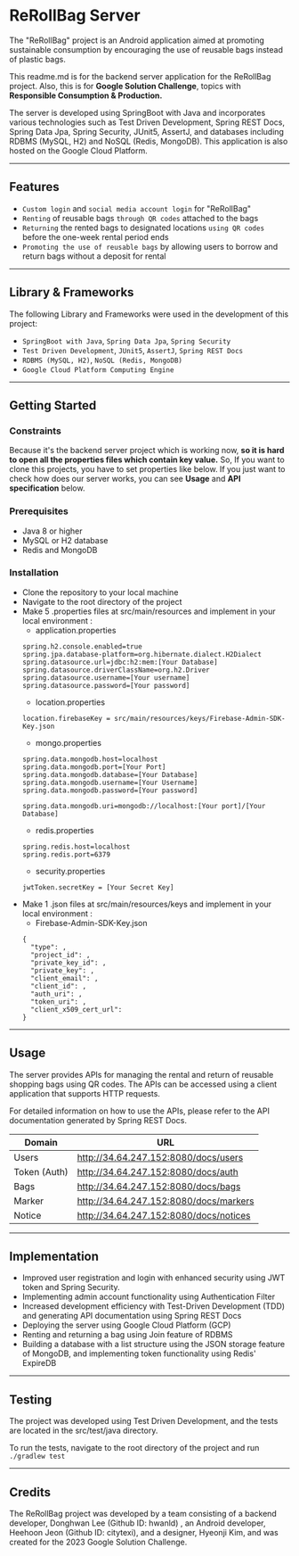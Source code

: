 # ReRollBag Server

The "ReRollBag" project is an Android application aimed at promoting sustainable consumption by encouraging the use of
reusable bags instead of plastic bags.

This readme.md is for the backend server application for the ReRollBag project. Also, this is for **Google Solution
Challenge**, topics with **Responsible Consumption & Production.**

The server is developed using SpringBoot with Java and incorporates various technologies such as Test Driven
Development, Spring REST Docs, Spring Data Jpa, Spring Security, JUnit5, AssertJ, and databases including RDBMS (MySQL,
H2) and NoSQL (Redis, MongoDB). This application is also hosted on the Google Cloud Platform.

---

## Features

* `Custom login` and `social media account login` for "ReRollBag"
* `Renting` of reusable bags `through QR codes` attached to the bags
* `Returning` the rented bags to designated locations `using QR codes` before the one-week rental period ends
* `Promoting the use of reusable bags` by allowing users to borrow and return bags without a deposit for rental

---

## Library & Frameworks

The following Library and Frameworks were used in the development of this project:

* `SpringBoot with Java`, `Spring Data Jpa`, `Spring Security`
* `Test Driven Development`, `JUnit5`, `AssertJ`, `Spring REST Docs`
* `RDBMS (MySQL, H2)`, `NoSQL (Redis, MongoDB)`
* `Google Cloud Platform Computing Engine`

---

## Getting Started

### Constraints

Because it's the backend server project which is working now, **so it is hard to open all the properties files which
contain key value.** So, If you want to clone this projects, you have to set properties like below. If you just want to
check how does our server works, you can see **Usage** and **API specification** below.

### Prerequisites

* Java 8 or higher
* MySQL or H2 database
* Redis and MongoDB

### Installation

* Clone the repository to your local machine
* Navigate to the root directory of the project
* Make 5 .properties files at src/main/resources and implement in your local environment :
    * application.properties
  ```
  spring.h2.console.enabled=true
  spring.jpa.database-platform=org.hibernate.dialect.H2Dialect
  spring.datasource.url=jdbc:h2:mem:[Your Database]
  spring.datasource.driverClassName=org.h2.Driver
  spring.datasource.username=[Your username]
  spring.datasource.password=[Your password]
  ```
    * location.properties
  ```
  location.firebaseKey = src/main/resources/keys/Firebase-Admin-SDK-Key.json
  ```
    * mongo.properties
  ```
  spring.data.mongodb.host=localhost
  spring.data.mongodb.port=[Your Port]
  spring.data.mongodb.database=[Your Database]
  spring.data.mongodb.username=[Your Username]
  spring.data.mongodb.password=[Your password]

  spring.data.mongodb.uri=mongodb://localhost:[Your port]/[Your Database]
  ```
    * redis.properties
  ```
  spring.redis.host=localhost
  spring.redis.port=6379
  ```
    * security.properties
  ```
  jwtToken.secretKey = [Your Secret Key]
  ```
* Make 1 .json files at src/main/resources/keys and implement in your local environment :
    * Firebase-Admin-SDK-Key.json
  ```
  {
    "type": ,
    "project_id": ,
    "private_key_id": ,
    "private_key": ,
    "client_email": ,
    "client_id": ,
    "auth_uri": ,
    "token_uri": ,
    "client_x509_cert_url": 
  }
  ```

---

## Usage

The server provides APIs for managing the rental and return of reusable shopping bags using QR codes. The APIs can be
accessed using a client application that supports HTTP requests.

For detailed information on how to use the APIs, please refer to the API documentation generated by Spring REST Docs.

| Domain       | URL                                    |
|--------------|----------------------------------------|
| Users        | http://34.64.247.152:8080/docs/users   |
| Token (Auth) | http://34.64.247.152:8080/docs/auth    |
| Bags         | http://34.64.247.152:8080/docs/bags    |
|Marker| http://34.64.247.152:8080/docs/markers |
|Notice| http://34.64.247.152:8080/docs/notices |

---

## Implementation

* Improved user registration and login with enhanced security using JWT token and Spring Security.
* Implementing admin account functionality using Authentication Filter
* Increased development efficiency with Test-Driven Development (TDD) and generating API documentation using Spring REST
  Docs
* Deploying the server using Google Cloud Platform (GCP)
* Renting and returning a bag using Join feature of RDBMS
* Building a database with a list structure using the JSON storage feature of MongoDB, and implementing token
  functionality using Redis' ExpireDB

---

## Testing

The project was developed using Test Driven Development, and the tests are located in the src/test/java directory.

To run the tests, navigate to the root directory of the project and run `./gradlew test`

---

## Credits

The ReRollBag project was developed by a team consisting of a backend developer, Donghwan Lee (Github ID: hwanld) , an
Android developer, Heehoon Jeon (Github ID: citytexi), and a designer, Hyeonji Kim, and was created for the 2023 Google
Solution Challenge.